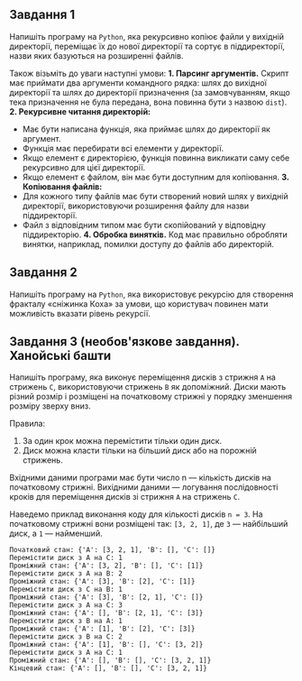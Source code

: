 ## Завдання 1

Напишіть програму на `Python`, яка рекурсивно копіює файли у вихідній директорії, переміщає їх до нової директорії та сортує в піддиректорії, назви яких базуються на розширенні файлів.

Також візьміть до уваги наступні умови:
**1. Парсинг аргументів.** Скрипт має приймати два аргументи командного рядка: шлях до вихідної директорії та шлях до директорії призначення (за замовчуванням, якщо тека призначення не була передана, вона повинна бути з назвою `dist`).
**2. Рекурсивне читання директорій:**

- Має бути написана функція, яка приймає шлях до директорії як аргумент.
- Функція має перебирати всі елементи у директорії.
- Якщо елемент є директорією, функція повинна викликати саму себе рекурсивно для цієї директорії.
- Якщо елемент є файлом, він має бути доступним для копіювання.
  **3. Копіювання файлів:**
- Для кожного типу файлів має бути створений новий шлях у вихідній директорії, використовуючи розширення файлу для назви піддиректорії.
- Файл з відповідним типом має бути скопійований у відповідну піддиректорію.
  **4. Обробка винятків.** Код має правильно обробляти винятки, наприклад, помилки доступу до файлів або директорій.

## Завдання 2

Напишіть програму на `Python`, яка використовує рекурсію для створення фракталу «сніжинка Коха» за умови, що користувач повинен мати можливість вказати рівень рекурсії.

## Завдання 3 (необов'язкове завдання). Ханойські башти

Напишіть програму, яка виконує переміщення дисків з стрижня `А` на стрижень `С`, використовуючи стрижень `В` як допоміжний. Диски мають різний розмір і розміщені на початковому стрижні у порядку зменшення розміру зверху вниз.

Правила:

1. За один крок можна перемістити тільки один диск.
2. Диск можна класти тільки на більший диск або на порожній стрижень.

Вхідними даними програми має бути число n — кількість дисків на початковому стрижні.
Вихідними даними — логування послідовності кроків для переміщення дисків зі стрижня `А` на стрижень `С`.

Наведемо приклад виконання коду для кількості дисків `n = 3`. На початковому стрижні вони розміщені так: `[3, 2, 1]`, де `3` — найбільший диск, а `1` — найменший.

```
Початковий стан: {'A': [3, 2, 1], 'B': [], 'C': []}
Перемістити диск з A на C: 1
Проміжний стан: {'A': [3, 2], 'B': [], 'C': [1]}
Перемістити диск з A на B: 2
Проміжний стан: {'A': [3], 'B': [2], 'C': [1]}
Перемістити диск з C на B: 1
Проміжний стан: {'A': [3], 'B': [2, 1], 'C': []}
Перемістити диск з A на C: 3
Проміжний стан: {'A': [], 'B': [2, 1], 'C': [3]}
Перемістити диск з B на A: 1
Проміжний стан: {'A': [1], 'B': [2], 'C': [3]}
Перемістити диск з B на C: 2
Проміжний стан: {'A': [1], 'B': [], 'C': [3, 2]}
Перемістити диск з A на C: 1
Проміжний стан: {'A': [], 'B': [], 'C': [3, 2, 1]}
Кінцевий стан: {'A': [], 'B': [], 'C': [3, 2, 1]}
```
